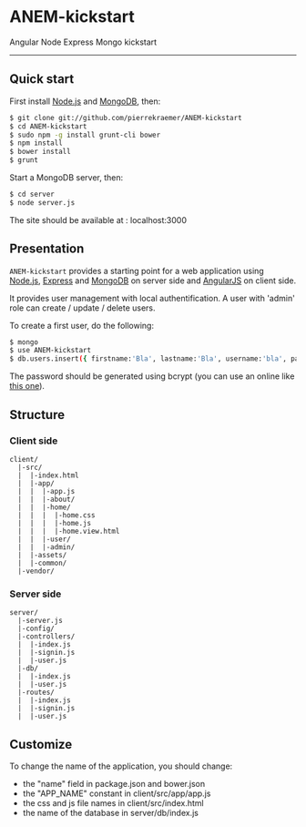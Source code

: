 ANEM-kickstart
==============

Angular Node Express Mongo kickstart

***

Quick start
-----------

First install [Node.js](http://nodejs.org/) and [MongoDB](http://www.mongodb.org/), then:

```sh
$ git clone git://github.com/pierrekraemer/ANEM-kickstart
$ cd ANEM-kickstart
$ sudo npm -g install grunt-cli bower
$ npm install
$ bower install
$ grunt
```

Start a MongoDB server, then:

```sh
$ cd server
$ node server.js
```

The site should be available at : localhost:3000


Presentation
------------

`ANEM-kickstart` provides a starting point for a web application using
[Node.js](http://nodejs.org/), [Express](http://expressjs.com/) and [MongoDB](http://www.mongodb.org/) on server side
and [AngularJS](https://angularjs.org/) on client side.

It provides user management with local authentification.
A user with 'admin' role can create / update / delete users.

To create a first user, do the following:

```sh
$ mongo
$ use ANEM-kickstart
$ db.users.insert({ firstname:'Bla', lastname:'Bla', username:'bla', password:'', roles:['user','admin'] })
```

The password should be generated using bcrypt (you can use an online like [this one](http://bcrypthashgenerator.apphb.com/)).


Structure
---------

### Client side

```
client/
  |-src/
  |  |-index.html
  |  |-app/
  |  |  |-app.js
  |  |  |-about/
  |  |  |-home/
  |  |  |  |-home.css
  |  |  |  |-home.js
  |  |  |  |-home.view.html
  |  |  |-user/
  |  |  |-admin/
  |  |-assets/
  |  |-common/
  |-vendor/
```

### Server side

```
server/
  |-server.js
  |-config/
  |-controllers/
  |  |-index.js
  |  |-signin.js
  |  |-user.js
  |-db/
  |  |-index.js
  |  |-user.js
  |-routes/
  |  |-index.js
  |  |-signin.js
  |  |-user.js
```


Customize
---------

To change the name of the application, you should change:
- the "name" field in package.json and bower.json
- the "APP_NAME" constant in client/src/app/app.js
- the css and js file names in client/src/index.html
- the name of the database in server/db/index.js
